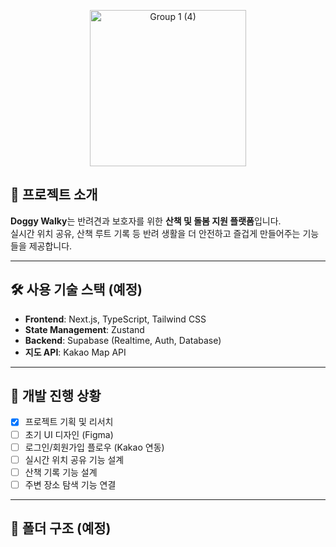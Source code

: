 <p align="center">
  <img height="250" alt="Group 1 (4)" src="https://github.com/user-attachments/assets/cfb1190f-c28d-4e5e-91fa-658cd3a3b611" />
</p>

## 🐾 프로젝트 소개

**Doggy Walky**는 반려견과 보호자를 위한 **산책 및 돌봄 지원 플랫폼**입니다.  
실시간 위치 공유, 산책 루트 기록 등
반려 생활을 더 안전하고 즐겁게 만들어주는 기능들을 제공합니다.

---

## 🛠️ 사용 기술 스택 (예정)

- **Frontend**: Next.js, TypeScript, Tailwind CSS  
- **State Management**: Zustand
- **Backend**: Supabase (Realtime, Auth, Database)  
- **지도 API**: Kakao Map API

---

## 🚧 개발 진행 상황

- [x] 프로젝트 기획 및 리서치
- [ ] 초기 UI 디자인 (Figma)
- [ ] 로그인/회원가입 플로우 (Kakao 연동)
- [ ] 실시간 위치 공유 기능 설계
- [ ] 산책 기록 기능 설계
- [ ] 주변 장소 탐색 기능 연결

---

## 📁 폴더 구조 (예정)
